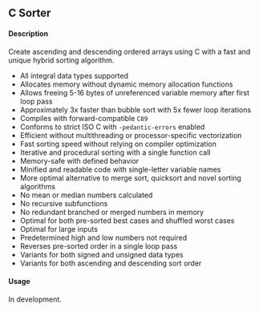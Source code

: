 ## C Sorter

#### Description
Create ascending and descending ordered arrays using C with a fast and unique hybrid sorting algorithm.

- All integral data types supported
- Allocates memory without dynamic memory allocation functions
- Allows freeing 5-16 bytes of unreferenced variable memory after first loop pass
- Approximately 3x faster than bubble sort with 5x fewer loop iterations
- Compiles with forward-compatible `C89`
- Conforms to strict ISO C with `-pedantic-errors` enabled
- Efficient without multithreading or processor-specific vectorization
- Fast sorting speed without relying on compiler optimization
- Iterative and procedural sorting with a single function call
- Memory-safe with defined behavior
- Minified and readable code with single-letter variable names
- More optimal alternative to merge sort, quicksort and novel sorting algorithms
- No mean or median numbers calculated
- No recursive subfunctions
- No redundant branched or merged numbers in memory
- Optimal for both pre-sorted best cases and shuffled worst cases
- Optimal for large inputs
- Predetermined high and low numbers not required
- Reverses pre-sorted order in a single loop pass
- Variants for both signed and unsigned data types
- Variants for both ascending and descending sort order

#### Usage
In development.
